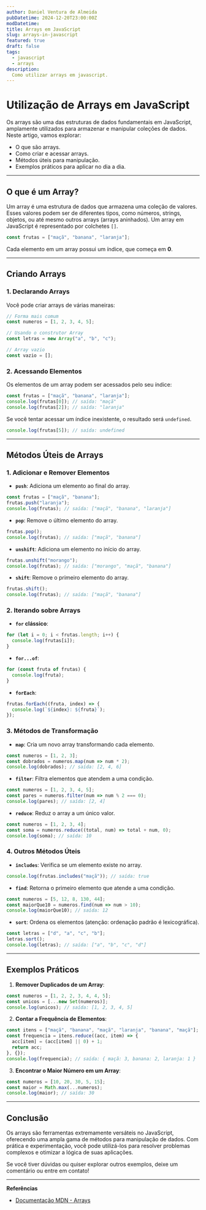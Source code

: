 ```yaml
---
author: Daniel Ventura de Almeida
pubDatetime: 2024-12-20T23:00:00Z
modDatetime: 
title: Arrays em JavaScript
slug: arrays-in-javascript
featured: true
draft: false
tags:
  - javascript
  - arrays
description:
  Como utilizar arrays em javascript.
---
```

# Utilização de Arrays em JavaScript

Os arrays são uma das estruturas de dados fundamentais em JavaScript, amplamente utilizados para armazenar e manipular coleções de dados. Neste artigo, vamos explorar:

- O que são arrays.
- Como criar e acessar arrays.
- Métodos úteis para manipulação.
- Exemplos práticos para aplicar no dia a dia.

---

## O que é um Array?

Um array é uma estrutura de dados que armazena uma coleção de valores. Esses valores podem ser de diferentes tipos, como números, strings, objetos, ou até mesmo outros arrays (arrays aninhados). Um array em JavaScript é representado por colchetes `[]`.

```javascript
const frutas = ["maçã", "banana", "laranja"];
```

Cada elemento em um array possui um índice, que começa em **0**.

---

## Criando Arrays

### 1. Declarando Arrays
Você pode criar arrays de várias maneiras:

```javascript
// Forma mais comum
const numeros = [1, 2, 3, 4, 5];

// Usando o construtor Array
const letras = new Array("a", "b", "c");

// Array vazio
const vazio = [];
```

### 2. Acessando Elementos
Os elementos de um array podem ser acessados pelo seu índice:

```javascript
const frutas = ["maçã", "banana", "laranja"];
console.log(frutas[0]); // saída: "maçã"
console.log(frutas[2]); // saída: "laranja"
```

Se você tentar acessar um índice inexistente, o resultado será `undefined`.

```javascript
console.log(frutas[5]); // saída: undefined
```

---

## Métodos Úteis de Arrays

### 1. **Adicionar e Remover Elementos**

- **`push`**: Adiciona um elemento ao final do array.

```javascript
const frutas = ["maçã", "banana"];
frutas.push("laranja");
console.log(frutas); // saída: ["maçã", "banana", "laranja"]
```

- **`pop`**: Remove o último elemento do array.

```javascript
frutas.pop();
console.log(frutas); // saída: ["maçã", "banana"]
```

- **`unshift`**: Adiciona um elemento no início do array.

```javascript
frutas.unshift("morango");
console.log(frutas); // saída: ["morango", "maçã", "banana"]
```

- **`shift`**: Remove o primeiro elemento do array.

```javascript
frutas.shift();
console.log(frutas); // saída: ["maçã", "banana"]
```

### 2. **Iterando sobre Arrays**

- **`for` clássico**:

```javascript
for (let i = 0; i < frutas.length; i++) {
  console.log(frutas[i]);
}
```

- **`for...of`**:

```javascript
for (const fruta of frutas) {
  console.log(fruta);
}
```

- **`forEach`**:

```javascript
frutas.forEach((fruta, index) => {
  console.log(`${index}: ${fruta}`);
});
```

### 3. **Métodos de Transformação**

- **`map`**: Cria um novo array transformando cada elemento.

```javascript
const numeros = [1, 2, 3];
const dobrados = numeros.map(num => num * 2);
console.log(dobrados); // saída: [2, 4, 6]
```

- **`filter`**: Filtra elementos que atendem a uma condição.

```javascript
const numeros = [1, 2, 3, 4, 5];
const pares = numeros.filter(num => num % 2 === 0);
console.log(pares); // saída: [2, 4]
```

- **`reduce`**: Reduz o array a um único valor.

```javascript
const numeros = [1, 2, 3, 4];
const soma = numeros.reduce((total, num) => total + num, 0);
console.log(soma); // saída: 10
```

### 4. **Outros Métodos Úteis**

- **`includes`**: Verifica se um elemento existe no array.

```javascript
console.log(frutas.includes("maçã")); // saída: true
```

- **`find`**: Retorna o primeiro elemento que atende a uma condição.

```javascript
const numeros = [5, 12, 8, 130, 44];
const maiorQue10 = numeros.find(num => num > 10);
console.log(maiorQue10); // saída: 12
```

- **`sort`**: Ordena os elementos (atenção: ordenação padrão é lexicográfica).

```javascript
const letras = ["d", "a", "c", "b"];
letras.sort();
console.log(letras); // saída: ["a", "b", "c", "d"]
```

---

## Exemplos Práticos

1. **Remover Duplicados de um Array**:

```javascript
const numeros = [1, 2, 2, 3, 4, 4, 5];
const unicos = [...new Set(numeros)];
console.log(unicos); // saída: [1, 2, 3, 4, 5]
```

2. **Contar a Frequência de Elementos**:

```javascript
const itens = ["maçã", "banana", "maçã", "laranja", "banana", "maçã"];
const frequencia = itens.reduce((acc, item) => {
  acc[item] = (acc[item] || 0) + 1;
  return acc;
}, {});
console.log(frequencia); // saída: { maçã: 3, banana: 2, laranja: 1 }
```

3. **Encontrar o Maior Número em um Array**:

```javascript
const numeros = [10, 20, 30, 5, 15];
const maior = Math.max(...numeros);
console.log(maior); // saída: 30
```

---

## Conclusão

Os arrays são ferramentas extremamente versáteis no JavaScript, oferecendo uma ampla gama de métodos para manipulação de dados. Com prática e experimentação, você pode utilizá-los para resolver problemas complexos e otimizar a lógica de suas aplicações.

Se você tiver dúvidas ou quiser explorar outros exemplos, deixe um comentário ou entre em contato!

---

**Referências**

- [Documentação MDN - Arrays](https://developer.mozilla.org/pt-BR/docs/Web/JavaScript/Reference/Global_Objects/Array)
